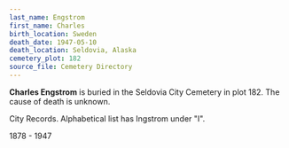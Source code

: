 ```yaml
---
last_name: Engstrom
first_name: Charles
birth_location: Sweden
death_date: 1947-05-10
death_location: Seldovia, Alaska
cemetery_plot: 182
source_file: Cemetery Directory
---
```

**Charles   Engstrom** is buried in the Seldovia City Cemetery in plot 182.  The cause of death is unknown.

City Records. Alphabetical list has Ingstrom under "I".

1878 - 1947
